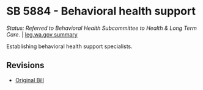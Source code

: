 # SB 5884 - Behavioral health support
*Status: Referred to Behavioral Health Subcommittee to Health & Long Term Care.* | [leg.wa.gov summary](https://app.leg.wa.gov/billsummary?BillNumber=5884&Year=2021)

Establishing behavioral health support specialists.

## Revisions
* [Original Bill](1/)